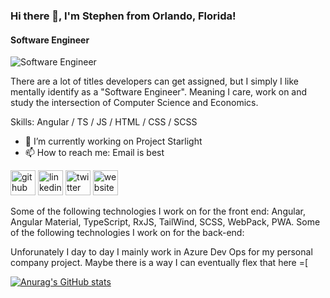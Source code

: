 ### Hi there 👋, I'm Stephen from Orlando, Florida!
#### Software Engineer
![Software Engineer](https://arturssmirnovs.github.io/github-profile-readme-generator/images/banner.png)

There are a lot of titles developers can get assigned, but I simply I like mentally identify as a "Software Engineer". Meaning I care, work on and study the intersection of Computer Science and Economics.

Skills: Angular / TS / JS / HTML / CSS / SCSS

- 🔭 I’m currently working on Project Starlight 
- 📫 How to reach me: Email is best 

[<img src='https://cdn.jsdelivr.net/npm/simple-icons@3.0.1/icons/github.svg' alt='github' height='40'>](https://github.com/smoreira1)  [<img src='https://cdn.jsdelivr.net/npm/simple-icons@3.0.1/icons/linkedin.svg' alt='linkedin' height='40'>](https://www.linkedin.com/in/linkedin.com/in/stephenmoreira/)  [<img src='https://cdn.jsdelivr.net/npm/simple-icons@3.0.1/icons/twitter.svg' alt='twitter' height='40'>](https://twitter.com/@stephendmoreira)  [<img src='https://cdn.jsdelivr.net/npm/simple-icons@3.0.1/icons/icloud.svg' alt='website' height='40'>](https://smoreira1.github.io/)  



Some of the following technologies I work on for the front end:  Angular, Angular Material, TypeScript, RxJS, TailWind, SCSS, WebPack, PWA.
Some of the following technologies I work on for the back-end: 


Unforunately I day to day I mainly work in Azure Dev Ops for my personal company project. Maybe there is a way I can eventually flex that here =[

[![Anurag's GitHub stats](https://github-readme-stats.vercel.app/api?username=smoreira1&count_private=true&show_icons=true&theme=dracula)](https://github.com/anuraghazra/github-readme-stats)

